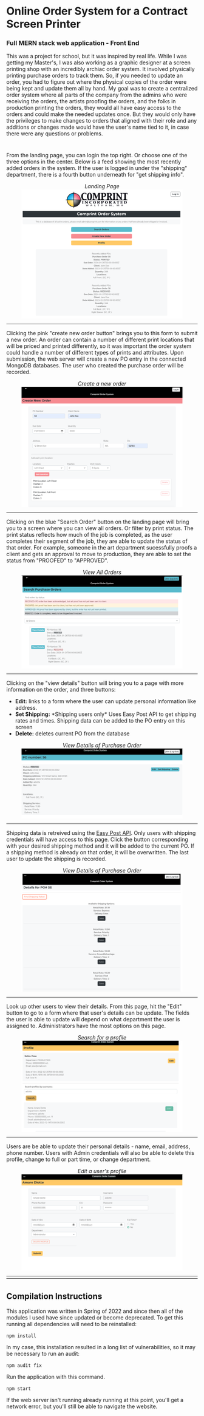 
# Online Order System for a Contract Screen Printer
### Full MERN stack web application - Front End
This was a project for school, but it was inspired by real life. While I was getting my Master's, I was also working as a graphic designer at a screen printing shop with an incredibly archiac order system. It involved physically printing purchase orders to track them. So, if you needed to update an order, you had to figure out where the physical copies of the order were being kept and update them all by hand. My goal was to create a centralized order system where all parts of the company from the admins who were receiving the orders, the artists proofing the orders, and the folks in production printing the orders, they would all have easy access to the orders and could make the needed updates once. But they would only have the privileges to make changes to orders that aligned with their role and any additions or changes made would have the user's name tied to it, in case there were any questions or problems.
##
<div>
    <div style="display: block; margin: 0 auto; padding-top: 10px;"> 
    From the landing page, you can login the top right. Or choose one of the three options in the center. Below is a feed showing the most recently added orders in the system. If the user is logged in under the "shipping" department, there is a fourth button underneath for "get shipping info".  
    </div>
    <figure>
        <figcaption style="text-align: center; font-style: italic;">Landing Page</figcaption>
        <img style="display: block; margin: 0 auto" src="images/HomePage.png"> 
    </figure>
</div>
<div style=
        "padding-top: 5px;
        clear: both;
        border-top: 1px solid;"
        ></div>


<div style="display: block; margin: 0 auto; padding-top: 10px;"> 
      Clicking the pink "create new order button" brings you to this form to submit a new order. An order can contain a number of different print locations that will be priced and printed differently, so it was important the order system could handle a number of different types of prints and attributes. Upon submission, the <a ref="https://github.com/diotte-am/WebDevFinalProjectServer"> web server</a> will create a new PO entry in the connected MongoDB databases. The user who created the purchase order will be recorded.
</div>
 <figure >
    <figcaption style="text-align: center; font-style: italic;">Create a new order</figcaption>
    <img style="display: block; margin: 0 auto" src="images/CreateNewOrder.png"> 
 </figure>


<div style="padding-top: 5px;
        clear: both;
        border-top: 1px solid;"></div>


<div style="display: block; margin: 0 auto; padding-top: 10px;"> 
      Clicking on the blue "Search Order" button on the landing page will bring you to a screen where you can view all orders. Or filter by print status. The print status reflects how much of the job is completed, as the user completes their segment of the job, they are able to update the status of that order. For example, someone in the art department sucessfully proofs a client and gets an approval to move to production, they are able to set the status from "PROOFED" to "APPROVED".
</div>
 <figure>
    <figcaption style="text-align: center; font-style: italic;">View All Orders</figcaption>
    <img style="display: block; margin: 0 auto" src="images/AllOrders.png"> 
 </figure>


<div style="padding-top: 5px;
        clear: both;
        border-top: 1px solid;"></div>

<div>
<div style="display: block; margin: 0 auto; padding-top: 10px;"> 
      Clicking on the "view details" button will bring you to a page with more information on the order, and three buttons:
      <ul>
        <li> <b>Edit:</b> links to a form where the user can update personal information like address.
        <li> <b>Set Shipping:</b> *Shipping users only* Uses Easy Post API to get shipping rates and times. Shipping data can be added to the PO entry on this screen
        <li> <b>Delete:</b> deletes current PO from the database
      </ul>
</div>
 <figure>
    <figcaption style="text-align: center; font-style: italic;">View Details of Purchase Order</figcaption>
    <img style="display: block; margin: 0 auto" src="images/ViewDetails.png"> 
 </figure>
</div>

<div style="padding-top: 5px;
        clear: both;
        border-top: 1px solid;"></div>

<div>
<div style="display: block; margin: 0 auto; padding-top: 10px;"> 
    Shipping data is retreived using the <a href="http://www.easypost.com">Easy Post API</a>. Only users with shipping credentials will have access to this page. Click the button corresponding with your desired shipping method and it will be added to the current PO. If a shipping method is already on that order, it will be overwritten. The last user to update the shipping is recorded.
</div>
 <figure>
    <figcaption style="text-align: center; font-style: italic;">View Details of Purchase Order</figcaption>
    <img style="display: block; margin: 0 auto" src="images/ShippingRates.png"> 
 </figure>
</div>
<div style="padding-top: 5px;
        clear: both;
        border-top: 1px solid;"></div>

<div>
<div style="display: block; margin: 0 auto; padding-top: 10px;"> 
      Look up other users to view their details. From this page, hit the "Edit" button to go to a form where that user's details can be update. The fields the user is able to update will depend on what department the user is assigned to. Administrators have the most options on this page.
</div>
 <figure>
    <figcaption style="text-align: center; font-style: italic;">Search for a profile</figcaption>
    <img style="display: block; margin: 0 auto" src="images/SearchProfiles.png"> 
 </figure>
</div>
<div style="padding-top: 5px;
        clear: both;
        border-top: 1px solid;"></div>


<div>
<div style="display: block; margin: 0 auto; padding-top: 10px;"> 
      Users are be able to update their personal details - name, email, address, phone number. Users with Admin credentials will also be able to delete this profile, change to full or part time, or change department.
</div>
 <figure>
    <figcaption style="text-align: center; font-style: italic;">Edit a user's profile</figcaption>
    <img style="display: block; margin: 0 auto" src="images/EditProfile.png"> 
 </figure>
</div>
<div style="padding-top: 5px;
        clear: both;
        border-top: 1px solid;"></div>



<div style="padding-top: 5px;
        clear: both;
        border-top: 1px solid;"></div>

## Compilation Instructions

This application was written in Spring of 2022 and since then all of the modules I used have since updated or become deprecated. To get this running all dependencies will need to be reinstalled:

```
npm install
```


In my case, this installation resulted in a long list of vulnerabilities, so it may be necessary to run an audit:

```
npm audit fix
```


Run the application with this command.

```
npm start
```


If the <a ref="https://github.com/diotte-am/WebDevFinalProjectServer"> web server</a> isn't running already running at this point, you'll get a network error, but you'll still be able to navigate the website.

